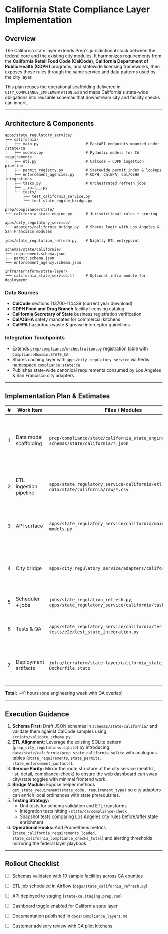 # California State Compliance Layer Implementation

## Overview

The California state layer extends Prep's jurisdictional stack between the federal core and the existing city modules. It harmonizes requirements from the **California Retail Food Code (CalCode)**, **California Department of Public Health (CDPH)** programs, and statewide licensing frameworks, then exposes those rules through the same service and data patterns used by the city layer.

This plan reuses the operational scaffolding delivered in `CITY_COMPLIANCE_IMPLEMENTATION.md` and maps California's state-wide obligations into reusable schemas that downstream city and facility checks can inherit.

---

## Architecture & Components

```
apps/state_regulatory_service/
├── california/
│   ├── main.py                     # FastAPI endpoints mounted under /state/ca
│   ├── models.py                   # Pydantic models for CA requirements
│   ├── etl.py                      # CalCode + CDPH ingestion pipeline
│   ├── permit_registry.py          # Statewide permit index & lookups
│   ├── enforcement_agencies.py     # CDPH, CalEPA, Cal/OSHA integrations
│   ├── tasks.py                    # Orchestrated refresh jobs
│   ├── __init__.py
│   └── tests/
│       ├── test_california_service.py
│       └── test_state_engine_bridge.py
│
prep/compliance/state/
└── california_state_engine.py      # Jurisdictional rules + scoring

apps/city_regulatory_service/
└── adapters/california_bridge.py   # Shares logic with Los Angeles & San Francisco modules

jobs/state_regulation_refresh.py    # Nightly ETL entrypoint

schemas/state/california/
├── requirement.schema.json
├── permit.schema.json
└── enforcement_agency.schema.json

infra/terraform/state-layer/
└── california_state_service.tf     # Optional infra module for deployment
```

### Data Sources
- **CalCode** sections 113700-114439 (current year download)
- **CDPH Food and Drug Branch** facility licensing catalog
- **California Secretary of State** business registration verification
- **Cal/OSHA** safety mandates for commercial kitchens
- **CalEPA** hazardous waste & grease interceptor guidelines

### Integration Touchpoints
- Extends `prep/compliance/orchestration.py` registration table with `ComplianceDomain.STATE_CA`
- Shares caching layer with `apps/city_regulatory_service` via Redis namespace `compliance:state:ca`
- Publishes state-wide canonical requirements consumed by Los Angeles & San Francisco city adapters

---

## Implementation Plan & Estimates

| # | Work Item | Files / Modules | Estimate | Owner | Notes |
|---|-----------|-----------------|----------|-------|-------|
| 1 | Data model scaffolding | `prep/compliance/state/california_state_engine.py`, `schemas/state/california/*.json` | 6h | Backend | Create requirement, permit, enforcement schemas mirroring city JSON contracts.
| 2 | ETL ingestion pipeline | `apps/state_regulatory_service/california/etl.py`, `data/state/california/raw/*.csv` | 10h | Data Eng | Parse CalCode XML/CSV, normalize into SQLite tables.
| 3 | API surface | `apps/state_regulatory_service/california/main.py`, `models.py` | 8h | Backend | CRUD + compliance check endpoints under `/state/ca/*`.
| 4 | City bridge | `apps/city_regulatory_service/adapters/california_bridge.py` | 4h | Backend | Reuse state-normalized data for Los Angeles & San Francisco.
| 5 | Scheduler + jobs | `jobs/state_regulation_refresh.py`, `apps/state_regulatory_service/california/tasks.py` | 3h | DevOps | Nightly sync & alerting hooks.
| 6 | Tests & QA | `apps/state_regulatory_service/california/tests/*`, `tests/e2e/test_state_integration.py` | 6h | QA | Contract + E2E tests across state + city engine.
| 7 | Deployment artifacts | `infra/terraform/state-layer/california_state_service.tf`, `Dockerfile.state` | 4h | DevOps | Container & Terraform module aligning with existing services.

**Total:** ~41 hours (one engineering week with QA overlap)

---

## Execution Guidance

1. **Schema First:** Draft JSON schemas in `schemas/state/california/` and validate them against CalCode samples using `scripts/validate_schema.py`.
2. **ETL Alignment:** Leverage the existing SQLite pattern (`prep_city_regulations.sqlite`) by introducing `data/state/california/prep_state_california.sqlite` with analogous tables (`state_requirements`, `state_permits`, `state_enforcement_contacts`).
3. **Service Parity:** Mirror the route structure of the city service (healthz, list, detail, compliance-check) to ensure the web dashboard can swap city/state toggles with minimal frontend work.
4. **Bridge Module:** Expose helper methods `get_state_requirement(state_code, requirement_type)` so city adapters can enrich local ordinances with state prerequisites.
5. **Testing Strategy:**
   - Unit tests for schema validation and ETL transforms
   - Integration tests hitting `/state/ca/compliance-check`
   - Snapshot tests comparing Los Angeles city rules before/after state enrichment
6. **Operational Hooks:** Add Prometheus metrics (`state_california_requirements_loaded`, `state_california_compliance_checks_total`) and alerting thresholds mirroring the federal layer playbook.

---

## Rollout Checklist
- [ ] Schemas validated with 10 sample facilities across CA counties
- [ ] ETL job scheduled in Airflow (`dags/state_california_refresh.py`)
- [ ] API deployed to staging (`state-ca.staging.prep.run`)
- [ ] Dashboard toggle enabled for California state layer
- [ ] Documentation published in `docs/compliance_layers.md`
- [ ] Customer advisory review with CA pilot kitchens


